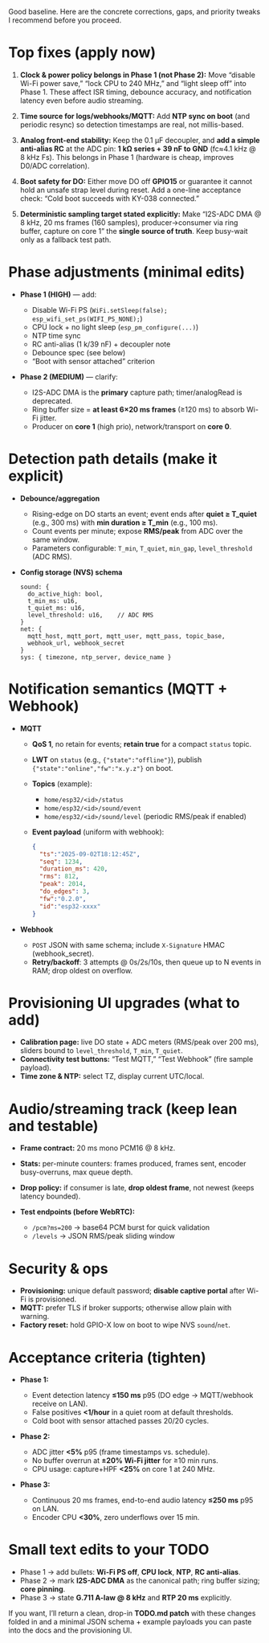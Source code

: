 Good baseline. Here are the concrete corrections, gaps, and priority tweaks I recommend before you proceed.

# Top fixes (apply now)

1. **Clock & power policy belongs in Phase 1 (not Phase 2):**
   Move “disable Wi-Fi power save,” “lock CPU to 240 MHz,” and “light sleep off” into Phase 1. These affect ISR timing, debounce accuracy, and notification latency even before audio streaming.

2. **Time source for logs/webhooks/MQTT:**
   Add **NTP sync on boot** (and periodic resync) so detection timestamps are real, not millis-based.

3. **Analog front-end stability:**
   Keep the 0.1 µF decoupler, and **add a simple anti-alias RC** at the ADC pin: **1 kΩ series + 39 nF to GND** (fc≈4.1 kHz @ 8 kHz Fs). This belongs in Phase 1 (hardware is cheap, improves D0/ADC correlation).

4. **Boot safety for DO:**
   Either move DO off **GPIO15** or guarantee it cannot hold an unsafe strap level during reset. Add a one-line acceptance check: “Cold boot succeeds with KY-038 connected.”

5. **Deterministic sampling target stated explicitly:**
   Make “I2S-ADC DMA @ 8 kHz, 20 ms frames (160 samples), producer→consumer via ring buffer, capture on core 1” the **single source of truth**. Keep busy-wait only as a fallback test path.

# Phase adjustments (minimal edits)

* **Phase 1 (HIGH)** — add:

  * Disable Wi-Fi PS (`WiFi.setSleep(false); esp_wifi_set_ps(WIFI_PS_NONE);`)
  * CPU lock + no light sleep (`esp_pm_configure(...)`)
  * NTP time sync
  * RC anti-alias (1 k/39 nF) + decoupler note
  * Debounce spec (see below)
  * “Boot with sensor attached” criterion

* **Phase 2 (MEDIUM)** — clarify:

  * I2S-ADC DMA is the **primary** capture path; timer/analogRead is deprecated.
  * Ring buffer size = **at least 6×20 ms frames** (≥120 ms) to absorb Wi-Fi jitter.
  * Producer on **core 1** (high prio), network/transport on **core 0**.

# Detection path details (make it explicit)

* **Debounce/aggregation**

  * Rising-edge on DO starts an event; event ends after **quiet ≥ T\_quiet** (e.g., 300 ms) with **min duration ≥ T\_min** (e.g., 100 ms).
  * Count events per minute; expose **RMS/peak** from ADC over the same window.
  * Parameters configurable: `T_min`, `T_quiet`, `min_gap`, `level_threshold` (ADC RMS).

* **Config storage (NVS) schema**

  ```
  sound: {
    do_active_high: bool,
    t_min_ms: u16,
    t_quiet_ms: u16,
    level_threshold: u16,    // ADC RMS
  }
  net: {
    mqtt_host, mqtt_port, mqtt_user, mqtt_pass, topic_base,
    webhook_url, webhook_secret
  }
  sys: { timezone, ntp_server, device_name }
  ```

# Notification semantics (MQTT + Webhook)

* **MQTT**

  * **QoS 1**, no retain for events; **retain true** for a compact `status` topic.
  * **LWT** on `status` (e.g., `{"state":"offline"}`), publish `{"state":"online","fw":"x.y.z"}` on boot.
  * **Topics** (example):

    * `home/esp32/<id>/status`
    * `home/esp32/<id>/sound/event`
    * `home/esp32/<id>/sound/level` (periodic RMS/peak if enabled)
  * **Event payload** (uniform with webhook):

    ```json
    {
      "ts":"2025-09-02T18:12:45Z",
      "seq": 1234,
      "duration_ms": 420,
      "rms": 812,
      "peak": 2014,
      "do_edges": 3,
      "fw":"0.2.0",
      "id":"esp32-xxxx"
    }
    ```

* **Webhook**

  * `POST` JSON with same schema; include `X-Signature` HMAC (webhook\_secret).
  * **Retry/backoff**: 3 attempts @ 0s/2s/10s, then queue up to N events in RAM; drop oldest on overflow.

# Provisioning UI upgrades (what to add)

* **Calibration page:** live DO state + ADC meters (RMS/peak over 200 ms), sliders bound to `level_threshold`, `T_min`, `T_quiet`.
* **Connectivity test buttons:** “Test MQTT,” “Test Webhook” (fire sample payload).
* **Time zone & NTP:** select TZ, display current UTC/local.

# Audio/streaming track (keep lean and testable)

* **Frame contract:** 20 ms mono PCM16 @ 8 kHz.
* **Stats:** per-minute counters: frames produced, frames sent, encoder busy-overruns, max queue depth.
* **Drop policy:** if consumer is late, **drop oldest frame**, not newest (keeps latency bounded).
* **Test endpoints (before WebRTC):**

  * `/pcm?ms=200` → base64 PCM burst for quick validation
  * `/levels` → JSON RMS/peak sliding window

# Security & ops

* **Provisioning:** unique default password; **disable captive portal** after Wi-Fi is provisioned.
* **MQTT:** prefer TLS if broker supports; otherwise allow plain with warning.
* **Factory reset:** hold GPIO-X low on boot to wipe NVS `sound`/`net`.

# Acceptance criteria (tighten)

* **Phase 1:**

  * Event detection latency **≤150 ms** p95 (DO edge → MQTT/webhook receive on LAN).
  * False positives **<1/hour** in a quiet room at default thresholds.
  * Cold boot with sensor attached passes 20/20 cycles.

* **Phase 2:**

  * ADC jitter **<5%** p95 (frame timestamps vs. schedule).
  * No buffer overrun at **±20% Wi-Fi jitter** for ≥10 min runs.
  * CPU usage: capture+HPF **<25%** on core 1 at 240 MHz.

* **Phase 3:**

  * Continuous 20 ms frames, end-to-end audio latency **≤250 ms** p95 on LAN.
  * Encoder CPU **<30%**, zero underflows over 15 min.

# Small text edits to your TODO

* Phase 1 → add bullets: **Wi-Fi PS off**, **CPU lock**, **NTP**, **RC anti-alias**.
* Phase 2 → mark **I2S-ADC DMA** as the canonical path; ring buffer sizing; **core pinning**.
* Phase 3 → state **G.711 A-law @ 8 kHz** and **RTP 20 ms** explicitly.

If you want, I’ll return a clean, drop-in **TODO.md patch** with these changes folded in and a minimal JSON schema + example payloads you can paste into the docs and the provisioning UI.

